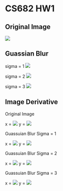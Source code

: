 CS682 HW1
=========
 
Original Image
--------------
![](https://raw2.github.com/xizhonghua/CS682/master/hw1/me.jpg)

Guassian Blur
-------------
sigma = 1
![](https://raw2.github.com/xizhonghua/CS682/master/hw1/gaussion_1.png)

sigma = 2
![](https://raw2.github.com/xizhonghua/CS682/master/hw1/gaussion_2.png)

sigma = 3
![](https://raw2.github.com/xizhonghua/CS682/master/hw1/gaussion_3.png)

Image Derivative
----------------
Original Image

x = ![](https://raw2.github.com/xizhonghua/CS682/master/hw1/org_d_1_0.png)
y = ![](https://raw2.github.com/xizhonghua/CS682/master/hw1/org_d_0_1.png)

Guassuian Blur Sigma = 1

x = ![](https://raw2.github.com/xizhonghua/CS682/master/hw1/gb_1_d_1_0.png)
y = ![](https://raw2.github.com/xizhonghua/CS682/master/hw1/gb_1_d_0_1.png)

Guassuian Blur Sigma = 2

x = ![](https://raw2.github.com/xizhonghua/CS682/master/hw1/gb_2_d_1_0.png)
y = ![](https://raw2.github.com/xizhonghua/CS682/master/hw1/gb_2_d_0_1.png)

Guassuian Blur Sigma = 3

x = ![](https://raw2.github.com/xizhonghua/CS682/master/hw1/gb_3_d_1_0.png)
y = ![](https://raw2.github.com/xizhonghua/CS682/master/hw1/gb_3_d_0_1.png)
